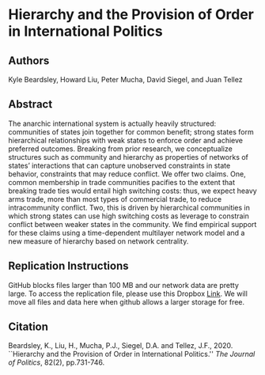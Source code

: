 # Hierarchy and the Provision of Order in International Politics

Authors
---
Kyle Beardsley, Howard Liu, Peter Mucha, David Siegel, and Juan Tellez

Abstract
---
The anarchic international system is actually heavily structured: communities of states join together for common benefit; strong states form hierarchical relationships with weak states to enforce order and achieve preferred outcomes. Breaking from prior research, we conceptualize structures such as community and hierarchy as properties of networks of states’ interactions that can capture unobserved constraints in state behavior, constraints that may reduce conflict. We offer two claims. One, common membership in trade communities pacifies to the extent that breaking trade ties would entail high switching costs: thus, we expect heavy arms trade, more than most types of commercial trade, to reduce intracommunity conflict. Two, this is driven by hierarchical communities in which strong states can use high switching costs as leverage to constrain conflict between weaker states in the community. We find empirical support for these claims using a time-dependent multilayer network model and a new measure of hierarchy based on network centrality.

Replication Instructions
---
GitHub blocks files larger than 100 MB and our network data are pretty large. To access the replication file, please use this Dropbox [Link](https://www.dropbox.com/s/9ubb8y4o1wu15jt/Archive.zip?dl=0). We will move all files and data here when github allows a larger storage for free.

Citation
---
Beardsley, K., Liu, H., Mucha, P.J., Siegel, D.A. and Tellez, J.F., 2020. ``Hierarchy and the Provision of Order in International Politics.'' *The Journal of Politics*, 82(2), pp.731-746.
